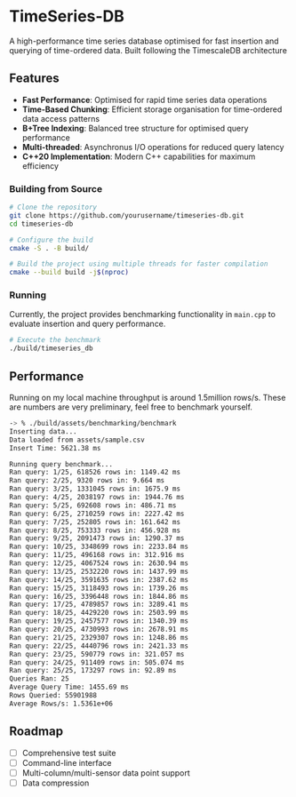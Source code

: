 # TimeSeries-DB

A high-performance time series database optimised for fast insertion and querying of time-ordered data. Built following the TimescaleDB architecture

## Features

- **Fast Performance**: Optimised for rapid time series data operations
- **Time-Based Chunking**: Efficient storage organisation for time-ordered data access patterns
- **B+Tree Indexing**: Balanced tree structure for optimised query performance
- **Multi-threaded**: Asynchronus I/O operations for reduced query latency
- **C++20 Implementation**: Modern C++ capabilities for maximum efficiency

### Building from Source

```bash
# Clone the repository
git clone https://github.com/yourusername/timeseries-db.git
cd timeseries-db

# Configure the build
cmake -S . -B build/

# Build the project using multiple threads for faster compilation
cmake --build build -j$(nproc)
```

### Running

Currently, the project provides benchmarking functionality in `main.cpp` to evaluate insertion and query performance.

```bash
# Execute the benchmark
./build/timeseries_db
```

## Performance

Running on my local machine throughput is around 1.5million rows/s. These are numbers are very preliminary, feel free to benchmark yourself.

```bash
-> % ./build/assets/benchmarking/benchmark
Inserting data...
Data loaded from assets/sample.csv
Insert Time: 5621.38 ms

Running query benchmark...
Ran query: 1/25, 618526 rows in: 1149.42 ms
Ran query: 2/25, 9320 rows in: 9.664 ms
Ran query: 3/25, 1331045 rows in: 1675.9 ms
Ran query: 4/25, 2038197 rows in: 1944.76 ms
Ran query: 5/25, 692608 rows in: 486.71 ms
Ran query: 6/25, 2710259 rows in: 2227.42 ms
Ran query: 7/25, 252805 rows in: 161.642 ms
Ran query: 8/25, 753333 rows in: 456.928 ms
Ran query: 9/25, 2091473 rows in: 1290.37 ms
Ran query: 10/25, 3348699 rows in: 2233.84 ms
Ran query: 11/25, 496168 rows in: 312.916 ms
Ran query: 12/25, 4067524 rows in: 2630.94 ms
Ran query: 13/25, 2532220 rows in: 1437.99 ms
Ran query: 14/25, 3591635 rows in: 2387.62 ms
Ran query: 15/25, 3118493 rows in: 1739.26 ms
Ran query: 16/25, 3396448 rows in: 1844.86 ms
Ran query: 17/25, 4789857 rows in: 3289.41 ms
Ran query: 18/25, 4429220 rows in: 2503.99 ms
Ran query: 19/25, 2457577 rows in: 1340.39 ms
Ran query: 20/25, 4730993 rows in: 2678.91 ms
Ran query: 21/25, 2329307 rows in: 1248.86 ms
Ran query: 22/25, 4440796 rows in: 2421.33 ms
Ran query: 23/25, 590779 rows in: 321.057 ms
Ran query: 24/25, 911409 rows in: 505.074 ms
Ran query: 25/25, 173297 rows in: 92.89 ms
Queries Ran: 25
Average Query Time: 1455.69 ms
Rows Queried: 55901988
Average Rows/s: 1.5361e+06
```

## Roadmap

- [ ] Comprehensive test suite
- [ ] Command-line interface
- [ ] Multi-column/multi-sensor data point support
- [ ] Data compression
